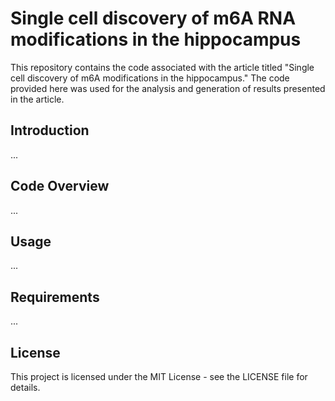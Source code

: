 # Single cell discovery of m6A RNA modifications in the hippocampus

This repository contains the code associated with the article titled "Single cell discovery of m6A modifications in the hippocampus." The code provided here was used for the analysis and generation of results presented in the article.

## Introduction

...

## Code Overview

...

## Usage

...

## Requirements

...

## License

This project is licensed under the MIT License - see the LICENSE file for details.


